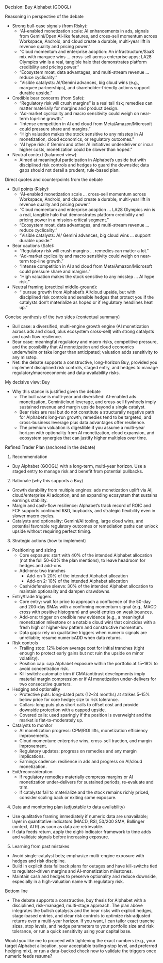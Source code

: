 Decision: Buy Alphabet (GOOGL)

Reasoning in perspective of the debate
- Strong bull-case signals (from Risky):
  - “AI-enabled monetization scale: AI enhancements in ads, signals from Gemini/Open AI-like features, and cross-sell momentum across Workspace, Android, and cloud create a durable, multi-year lift in revenue quality and pricing power.”
  - “Cloud momentum and enterprise adoption: An infrastructure/SaaS mix with marquee wins … cross-sell across enterprise apps; LA28 Olympics win is a real, tangible halo that demonstrates platform credibility and pricing power.”
  - “Ecosystem moat, data advantages, and multi-stream revenue … reduce cyclicality.”
  - “Visible catalysts: AI/Gemini advances, big cloud wins (e.g., marquee partnerships), and shareholder-friendly actions support durable upside.”
- Credible bear concerns (from Safe):
  - “Regulatory risk will crush margins” is a real tail risk; remedies can matter materially for margins and product design.
  - “Ad-market cyclicality and macro sensitivity could weigh on near-term top-line growth.”
  - “Intense competition in AI and cloud from Meta/Amazon/Microsoft could pressure share and margins.”
  - “High valuation makes the stock sensitive to any misstep in AI monetization, cloud economics, or regulatory outcomes.”
  - “AI hype risk: if Gemini and other AI initiatives underdeliver or incur higher costs, monetization could be slower than hoped.”
- Neutral context (balanced view):
  - Aimed at meaningful participation in Alphabet’s upside but with disciplined risk controls and hedges to guard the downside; data gaps should not derail a prudent, rule-based plan.

Direct quotes and counterpoints from the debate
- Bull points (Risky): 
  - “AI-enabled monetization scale … cross-sell momentum across Workspace, Android, and cloud create a durable, multi-year lift in revenue quality and pricing power.”
  - “Cloud momentum and enterprise adoption … LA28 Olympics win is a real, tangible halo that demonstrates platform credibility and pricing power in a mission-critical segment.”
  - “Ecosystem moat, data advantages, and multi-stream revenue … reduce cyclicality.”
  - “Visible catalysts: AI/ Gemini advances, big cloud wins … support durable upside.”
- Bear cautions (Safe):
  - “Regulatory risk will crush margins … remedies can matter a lot.”
  - “Ad-market cyclicality and macro sensitivity could weigh on near-term top-line growth.”
  - “Intense competition in AI and cloud from Meta/Amazon/Microsoft could pressure share and margins.”
  - “High valuation makes the stock sensitive to any misstep … AI hype risk.”
- Neutral framing (practical middle-ground):
  - “ pursue growth from Alphabet’s AI/cloud upside, but with disciplined risk controls and sensible hedges that protect you if the catalysts don’t materialize as hoped or if regulatory headlines heat up.”

Concise synthesis of the two sides (contextual summary)
- Bull case: a diversified, multi-engine growth engine (AI monetization across ads and cloud, plus ecosystem cross-sell) with strong catalysts and cash flow resilience.
- Bear case: meaningful regulatory and macro risks, competitive pressure, and the possibility that AI monetization and cloud economics underwhelm or take longer than anticipated; valuation adds sensitivity to any misstep.
- Net: the debate supports a constructive, long-horizon Buy, provided you implement disciplined risk controls, staged entry, and hedges to manage regulatory/macroeconomic and data-availability risks.

My decisive view: Buy
- Why this stance is justified given the debate
  - The bull case is multi-year and diversified: AI-enabled ads monetization, Gemini/cloud leverage, and cross-sell flywheels imply sustained revenue and margin upside beyond a single catalyst.
  - Bear risks are real but do not constitute a structurally negative path for Alphabet’s long-run growth; remedies tend to be targeted, and cross-business leverage plus data advantages offer resilience.
  - The premium valuation is digestible if you assume a multi-year horizon with optionality from AI monetization, cloud expansion, and ecosystem synergies that can justify higher multiples over time.

Refined Trader Plan (anchored in the debate)
1) Recommendation
- Buy Alphabet (GOOGL) with a long-term, multi-year horizon. Use a staged entry to manage risk and benefit from potential pullbacks.

2) Rationale (why this supports a Buy)
- Growth durability from multiple engines: ads monetization uplift via AI, cloud/enterprise AI adoption, and an expanding ecosystem that sustains earnings stability.
- Margin and cash-flow resilience: Alphabet’s track record of ROIC and FCF supports continued R&D, buybacks, and strategic flexibility even in slower macro cycles.
- Catalysts and optionality: Gemini/AI tooling, large cloud wins, and potential favorable regulatory outcomes or remediation paths can unlock upside without requiring perfect timing.

3) Strategic actions (how to implement)
- Positioning and sizing
  - Core exposure: start with 40% of the intended Alphabet allocation (not the full 50–60% the plan mentions), to leave headroom for hedges and add-ons.
  - Add-ons: two tranches
    - Add-on 1: 20% of the intended Alphabet allocation
    - Add-on 2: 10% of the intended Alphabet allocation
  - Cash/defensive sleeve: 30% of the intended Alphabet allocation to maintain optionality and dampen drawdowns.
- Entry/trade triggers
  - Core entry: wait for price to approach a confluence of the 50-day and 200-day SMAs with a confirming momentum signal (e.g., MACD cross with positive histogram) and avoid entries on weak bounces.
  - Add-ons: trigger on credible new evidence (e.g., a meaningful monetization milestone or a notable cloud win) that coincides with a fresh high or higher-low pattern and constructive momentum.
  - Data gaps: rely on qualitative triggers when numeric signals are unreliable; resume numericADD when data returns.
- Risk controls
  - Trailing stop: 12% below average cost for initial tranches (tight enough to protect early gains but not ruin the upside on minor volatility).
  - Position cap: cap Alphabet exposure within the portfolio at 15–18% to avoid concentration risk.
  - Kill switch: automatic trim if CMA/antitrust developments imply material margin compression or if AI monetization under-delivers for two consecutive quarters.
- Hedging and optionality
  - Protective puts: long-dated puts (12–24 months) at strikes 5–15% below price for core hedge; size to risk tolerance.
  - Collars: long puts plus short calls to offset cost and provide downside protection with a capped upside.
  - Covered calls: used sparingly if the position is overweight and the market is flat-to-moderately up.
- Catalysts to monitor
  - AI monetization progress: CPM/ROI lifts, monetization efficiency improvements.
  - Cloud momentum: enterprise wins, cross-sell traction, and margin improvement.
  - Regulatory updates: progress on remedies and any margin implications.
  - Earnings cadence: resilience in ads and progress on AI/cloud monetization.
- Exit/reconsideration
  - If regulatory remedies materially compress margins or AI monetization under-delivers for sustained periods, re-evaluate and trim.
  - If catalysts fail to materialize and the stock remains richly priced, consider scaling back or exiting some exposure.

4) Data and monitoring plan (adjustable to data availability)
- Use qualitative framing immediately if numeric data are unavailable; layer in quantitative indicators (MACD, RSI, 50/200 SMA, Bollinger context, ATR) as soon as data are retrievable.
- If data feeds return, apply the eight-indicator framework to time adds and validate signals before increasing exposure.

5) Learning from past mistakes
- Avoid single-catalyst bets; emphasize multi-engine exposure with hedges and risk discipline.
- Build in explicit data fallback plans for outages and have kill-switchs tied to regulator-driven margins and AI-monetization milestones.
- Maintain cash and hedges to preserve optionality and reduce downside, especially in a high-valuation name with regulatory risk.

Bottom line
- The debate supports a constructive, buy thesis for Alphabet with a disciplined, risk-managed, multi-stage approach. The plan above integrates the bullish catalysts and the bear risks with explicit hedges, stage-based entries, and clear risk controls to optimize risk-adjusted returns over a multi-year horizon. If you want, I can tailor exact tranche sizes, stop levels, and hedge parameters to your portfolio size and risk tolerance, or run a quick sensitivity using your capital base.

Would you like me to proceed with tightening the exact numbers (e.g., your target Alphabet allocation, your acceptable trailing-stop level, and preferred hedging mix), or run a data-backed check now to validate the triggers once numeric feeds resume?